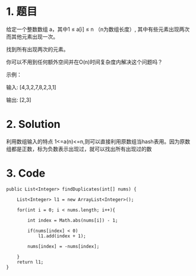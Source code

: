 # 1. 题目
给定一个整数数组 a，其中1 ≤ a[i] ≤ n （n为数组长度）, 其中有些元素出现两次而其他元素出现一次。

找到所有出现两次的元素。

你可以不用到任何额外空间并在O(n)时间复杂度内解决这个问题吗？

示例：

输入:
[4,3,2,7,8,2,3,1]

输出:
[2,3]
# 2. Solution
利用数组输入的特点 1<=a(n)<=n,则可以直接利用原数组当hash表用。因为原数组都是正数，标为负数表示出现过，就可以找出所有出现过的数
# 3. Code
``` 
public List<Integer> findDuplicates(int[] nums) {
    
    List<Integer> l1 = new ArrayList<Integer>();
    
    for(int i = 0; i < nums.length; i++){
        
        int index = Math.abs(nums[i]) - 1;
        
        if(nums[index] < 0)
            l1.add(index + 1);
            
        nums[index] = -nums[index];

    }
    return l1;
}
```